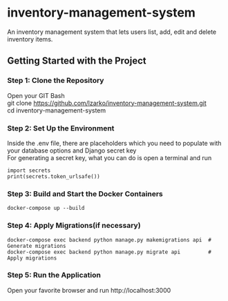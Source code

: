 # inventory-management-system
An inventory management system that lets users list, add, edit and delete inventory items.

## Getting Started with the Project

### Step 1: Clone the Repository

Open your GIT Bash <br/> git clone https://github.com/lzarko/inventory-management-system.git <br/> cd inventory-management-system



### Step 2: Set Up the Environment

Inside the .env file, there are placeholders which you need to populate with your database options and Django secret key <br/> For generating a secret key, what you can do is open a terminal and run 
```
import secrets
print(secrets.token_urlsafe())
```




### Step 3: Build and Start the Docker Containers
```
docker-compose up --build
```


### Step 4: Apply Migrations(if necessary)
```
docker-compose exec backend python manage.py makemigrations api  # Generate migrations
docker-compose exec backend python manage.py migrate api         # Apply migrations
```


### Step 5: Run the Application

Open your favorite browser and run http://localhost:3000

